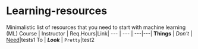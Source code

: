 # Learning-resources
Minimalistic list of resources that you need to start with machine learning (ML)
Course | Instructor | Req.Hours|Link|
--- | --- | ---|---|
**Things** | _Don't_ | [Need](http://makeuseof.com)|tests1
To | *__Look__* | `Pretty`|test2
